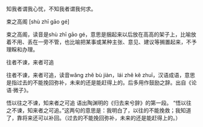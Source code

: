 

知我者谓我心忧，不知我者谓我何求。

束之高阁 [shù zhī gāo gé]

束之高阁，读音是shù zhī gāo gé，意思是捆起来以后放在高高的架子上，比喻放着不用、丢在一旁不管，也比喻把某事或某种主张、意见、建议等搁置起来，不予理睬和办理。


往者不谏，来者可追 

往者不谏，来者可追，读音wǎng zhě bù jiàn，lái zhě kě zhuī，汉语成语，意思是指过去的不能挽回弥补，未来的还是能赶得上的。后多用作鼓励之辞。出自《论语·微子》。

悟以往之不谏，知来者之可追
语出陶渊明的《归去来兮辞》的第一段。
“悟以往之不谏，知来者之可追。”这两句的意思是：我明白了，以往的不能挽救；我知道了，靠将来还可以补回。（过去的不能挽回弥补，未来的还是能赶得上的。）